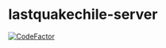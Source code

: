 # lastquakechile-server

[![CodeFactor](https://www.codefactor.io/repository/github/figonzal1/lastquakechile-server/badge)](https://www.codefactor.io/repository/github/figonzal1/lastquakechile-server)
